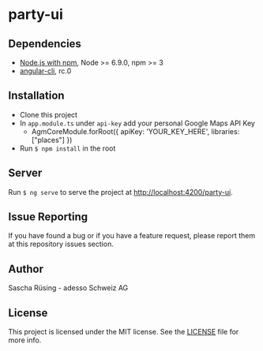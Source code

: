 # party-ui

## Dependencies

* [Node.js with npm](http://nodejs.org), Node >= 6.9.0, npm >= 3
* [angular-cli](https://github.com/angular/angular-cli), rc.0

## Installation

* Clone this project
* In `app.module.ts` under `api-key` add your personal Google Maps API Key
  * AgmCoreModule.forRoot({ apiKey: 'YOUR_KEY_HERE', libraries: ["places"] })
* Run `$ npm install` in the root

## Server

Run `$ ng serve` to serve the project at [http://localhost:4200/party-ui](http://localhost:4200/party-ui).

## Issue Reporting

If you have found a bug or if you have a feature request, please report them at this repository issues section.

## Author

Sascha Rüsing - adesso Schweiz AG

## License

This project is licensed under the MIT license. See the [LICENSE](LICENSE) file for more info.
